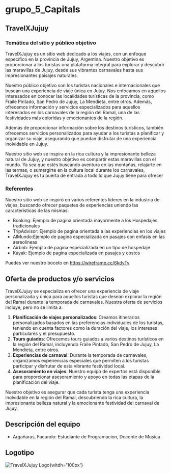 # grupo_5_Capitals

## TravelXJujuy

### Temática del sitio y público objetivo

TravelXJujuy es un sitio web dedicado a los viajes, con un enfoque específico en la provincia de Jujuy, Argentina. Nuestro objetivo es proporcionar a los turistas una plataforma integral para explorar y descubrir las maravillas de Jujuy, desde sus vibrantes carnavales hasta sus impresionantes paisajes naturales.

Nuestro público objetivo son los turistas nacionales e internacionales que buscan una experiencia de viaje única en Jujuy. Nos enfocamos en aquellos interesados en conocer las localidades turísticas de la provincia, como Fraile Pintado, San Pedro de Jujuy, La Mendieta, entre otros. Además, ofrecemos información y servicios especializados para aquellos interesados en los carnavales de la región del Ramal, una de las festividades más coloridas y emocionantes de la región.

Además de proporcionar información sobre los destinos turísticos, también ofrecemos servicios personalizados para ayudar a los turistas a planificar y organizar su viaje, asegurando que puedan disfrutar de una experiencia inolvidable en Jujuy.

Nuestro sitio web se inspira en la rica cultura y la impresionante belleza natural de Jujuy, y nuestro objetivo es compartir estas maravillas con el mundo. Ya sea que estés buscando aventura en las montañas, relajarte en las termas, o sumergirte en la cultura local durante los carnavales, TravelXJujuy es tu puerta de entrada a todo lo que Jujuy tiene para ofrecer

### Referentes

Nuestro sitio web se inspiró en varios referentes líderes en la industria de viajes, buscando ofrecer paquetes de experiencias uniendo las caracteristicas de las mismas:

- Booking: Ejemplo de pagina orientada mayormente a los Hospedajes tradicionales
- TripAdvisor: Ejemplo de pagina orientada a las experiencias en los viajes
- AlMundo:Ejemplo de pagina especializada en pasajes con enfasis en las aereolineas
- Airbnb: Ejemplo de pagina especializada en un tipo de hospedaje
- Kayak: Ejemplo de pagina especializada en pasajes y costos

Puedes ver nuestro boceto en https://wireframe.cc/6kdyTv

## Oferta de productos y/o servicios

TravelXJujuy se especializa en ofrecer una experiencia de viaje personalizada y única para aquellos turistas que desean explorar la región del Ramal durante la temporada de carnavales. Nuestra oferta de servicios incluye, pero no se limita a:

1. **Planificación de viajes personalizados**: Creamos itinerarios personalizados basados en las preferencias individuales de los turistas, teniendo en cuenta factores como la duración del viaje, los intereses particulares y el presupuesto.
2. **Tours guiados**: Ofrecemos tours guiados a varios destinos turísticos en la región del Ramal, incluyendo Fraile Pintado, San Pedro de Jujuy, La Mendieta, entre otros.
3. **Experiencias de carnaval**: Durante la temporada de carnavales, organizamos experiencias especiales que permiten a los turistas participar y disfrutar de esta vibrante festividad local.
4. **Asesoramiento en viajes**: Nuestro equipo de expertos está disponible para proporcionar asesoramiento y apoyo en todas las etapas de la planificación del viaje.

Nuestro objetivo es asegurar que cada turista tenga una experiencia inolvidable en la región del Ramal, descubriendo la rica cultura, la impresionante belleza natural y la emocionante festividad del carnaval de Jujuy.

## Descripción del equipo

- Argañaras, Facundo: Estudiante de Programacion, Docente de Musica



## Logotipo 

![TravelXJujuy Logo](https://media.discordapp.net/attachments/1187853120181641318/1191946857769865236/IMG_20240103_003022.png?ex=65a74a04&is=6594d504&hm=2aea2a5513b42b6db936c64e3c262e58d81d011030ff96a994f1e3869602b6cc&=&format=webp&quality=lossless&width=282&height=353){witdh='100px'}
